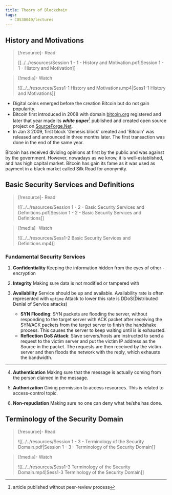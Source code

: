 ```yaml
---
title: Theory of Blockchain
tags:
  - COS30049/lectures
---
```

## History and Motivations

>[!resource]- Read
>
>[[../../resources/Session 1 - 1 - History and Motivation.pdf|Session 1 - 1 - History and Motivation]]

>[!media]- Watch
>
>![[../../resources/Sess1-1 History and Motivations.mp4|Sess1-1 History and Motivations]]
>

- Digital coins emerged before the creation Bitcoin but do not gain popularity. 
- Bitcoin first introduced in 2008 with domain [bitcoin.org](https://bitcoin.org) registered and later that year made its ***white paper***[^1] published and created open source project on [SourceForge.Net](https://sourceforge.net).
- In Jan 3 2009, first block 'Genesis block' created and 'Bitcoin' was released and announced in three months later. The first transaction was done in the end of the same year.

Bitcoin has received dividing opinions at first by the public and was against by the government. However, nowadays as we know, it is well-established, and has high capital market. Bitcoin has gain its fame as it was used as payment in a black market called Silk Road for anonymity.

[^1]: article published without peer-review process

## Basic Security Services and Definitions

>[!resource]- Read
>
>![[../../resources/Session 1 - 2 - Basic Security Services and Definitions.pdf|Session 1 - 2 - Basic Security Services and Definitions]]

>[!media]- Watch
>
>![[../../resources/Sess1-2 Basic Security Services and Definitions.mp4]]

### Fundamental Security Services

1. **Confidentiality**
   Keeping the information hidden from the eyes of other - encryption
   
2. **Integrity**
   Making sure data is not modified or tampered with
   
3. **Availability**
   Service should be up and available. Availability rate is often represented with `uptime`
   Attack to lower this rate is DDoS(Distributed Denial of Service attacks)
   - **SYN Flooding**: SYN packets are flooding the server, without responding to the target server with ACK packet after receiving the SYN/ACK packets from the target server to finish the handshake process. This causes the server to keep waiting until is is exhausted.
   - **Reflection DoS Attack**: Slave servers/hosts are instructed to send a request to the victim server and put the victim IP address as the Source in the packet. The requests are then received by the victim server and then floods the network with the reply, which exhausts the bandwidth. 
---
4. **Authentication**
   Making sure that the message is actually coming from the person claimed in the message.

5. **Authorization**
   Giving permission to access resources. This is related to access-control topic.
   
6. **Non-repudiation**
   Making sure no one can deny what he/she has done.

## Terminology of the Security Domain

>[!resource]- Read
>
>![[../../resources/Session 1 - 3 - Terminology of the Security Domain.pdf|Session 1 - 3 - Terminology of the Security Domain]]

>[!media]- Watch
>
>![[../../resources/Sess1-3 Terminology of the Security Domain.mp4|Sess1-3 Terminology of the Security Domain]]